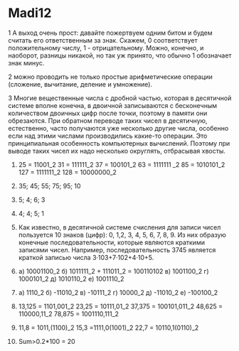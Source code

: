 # Madi12
1 А выход очень прост: давайте пожертвуем одним битом и будем считать его ответственным за знак. Скажем, 0 соответствует положительному числу, 1 - отрицательному. Можно, конечно, и наоборот, разницы никакой, но так уж принято, что обычно 1 обозначает знак минус.

2 можно проводить не только простые арифметические операции (сложение, вычитание, деление и умножение).

3 Многие вещественные числа с дробной частью, которая в десятичной системе вполне конечна, в двоичной записываются с бесконечным количеством двоичных цифр после точки, поэтому в памяти они обрезаются. При обратном переводе таких чисел в десятичную, естественно, часто получаются уже несколько другие числа, особенно если над этими числами производились какие-то операции. Это принципиальная особенность компьютерных вычислений. Поэтому при выводе таких чисел их надо несколько округлять, отбрасывая хвосты.


1) 25 = 11001_2
31 = 111111_2
37 = 100101_2
63 = 1111111 _2
85 = 1010101_2
127 = 1111111_2
128 = 10000000_2

2) 35; 45; 55; 75; 95; 10

3) 5; 4; 6; 3

4) 4; 4; 5; 1

5) Как известно, в десятичной системе счисления для записи чисел пользуется 10 знаков (цифр): 0, 1,2, 3, 4, 5, 6, 7, 8, 9. Из них образую конечные последовательности, которые являются краткими записями чисел. Например, последовательность 3745 является краткой записью числа 3·103+7·102+4·10+5.

6) а) 10001100_2
 б) 1011111_2 + 111011_2 = 100110102
 в) 1001100_2
 г) 1000101_2
 д) 1010110_2
 е) 1001110_2



7) а) 1110_2
б) -11010_2
в) -10111_2
г) 10000_2
д) -11010_2
е) -100100_2


8) 13,125 = 1101,001_2
23,25 = 10111,01_2
37,375 = 100101,011_2
48,625 = 110000,11_2
78,875 = 1001110,111_2

9) 11,8 = 1011,(1100)_2
15,3 =1111,0(1001)_2
22,7 = 10110,1(0110)_2

10) Sum>0.2*100 = 20
